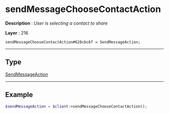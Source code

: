 # sendMessageChooseContactAction

**Description** : *User is selecting a contact to share*

**Layer** : 216

```tl
sendMessageChooseContactAction#628cbc6f = SendMessageAction;
```

---

## Type

[SendMessageAction](type/SendMessageAction)

---

## Example

```php
$sendMessageAction = $client->sendMessageChooseContactAction();
```